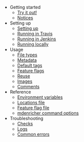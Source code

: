 <!--
# Copyright 2022, 2024 IBM Inc. All rights reserved
# SPDX-License-Identifier: Apache2.0
# Last updated: 2024-07-18
-->

- Getting started
  - [Try it out!](try.md)
  - [Notices](notices.md)
- Setting up
  - [Setting up](setup.md)
  - [Running in Travis](travis.md)
  - [Running in Jenkins](jenkins.md)
  - [Running locally](local.md)
- Usage
  - [File types](filetypes.md)
  - [Metadata](metadata.md)
  - [Default tags](tags.md)
  - [Feature flags](feature-flags.md)
  - [Reuse](reuse.md)
  - [Images](images.md)
  - [Comments](comments.md)
- Reference
  - [Environment variables](ref-env-vars.md)
  - [Locations file](ref-locations.md)
  - [Feature flag file](ref-feature-flags.md)
  - [mdenricher command options](ref-start.md)
- Troubleshooting
  - [Checks](linters.md)
  - [Logs](logs.md)
  - [Common errors](errors.md)
